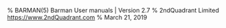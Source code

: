 % BARMAN(5) Barman User manuals | Version 2.7
% 2ndQuadrant Limited <https://www.2ndQuadrant.com>
% March 21, 2019
